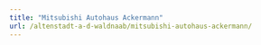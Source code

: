 ```yaml
---
title: "Mitsubishi Autohaus Ackermann"
url: /altenstadt-a-d-waldnaab/mitsubishi-autohaus-ackermann/
---
```

